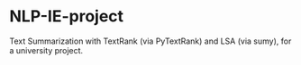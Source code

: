 # NLP-IE-project

Text Summarization with TextRank (via PyTextRank) and LSA (via sumy), for a university project.
